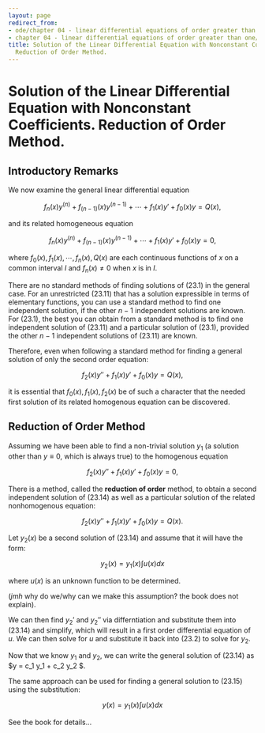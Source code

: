 ```yaml
---
layout: page
redirect_from:
- ode/chapter 04 - linear differential equations of order greater than one/lesson 23 - solution of the linear differential equation with nonconstant coefficients - reduction of order method
- chapter 04 - linear differential equations of order greater than one/lesson 23 - solution of the linear differential equation with nonconstant coefficients - reduction of order method.html
title: Solution of the Linear Differential Equation with Nonconstant Coefficients.
  Reduction of Order Method.
---
```


# Solution of the Linear Differential Equation with Nonconstant Coefficients. Reduction of Order Method.

## Introductory Remarks

We now examine the general linear differential equation

$$ \tag{23.1} f_n(x)y^{(n)} + f_{(n-1)}(x)y^{(n-1)} + \cdots + f_1(x)y' + f_0(x)y = Q(x), $$

and its related homogeneous equation

$$ \tag{23.11} f_n(x)y^{(n)} + f_{(n-1)}(x)y^{(n-1)} + \cdots + f_1(x)y' + f_0(x)y = 0, $$

where $f_0(x),f_1(x),\cdots,f_n(x),Q(x)$ are each continuous functions of $x$ on a common interval $I$ and $f_n(x) \neq 0$ when $x$ is in $I$.

There are no standard methods of finding solutions of $(23.1)$ in the general case. For an unrestricted $(23.11)$ that has a solution expressible in terms of elementary functions, you can use a standard method to find one independent solution, if the other $n - 1$ independent solutions are known. For $(23.1)$, the best you can obtain from a standard method is to find one independent solution of $(23.11)$ and a particular solution of $(23.1)$, provided the other $n - 1$ independent solutions of $(23.11)$ are known. 

Therefore, even when following a standard method for finding a general solution of only the second order equation:

$$ \tag{23.12} f_2(x)y'' + f_1(x)y' + f_0(x)y = Q(x), $$

it is essential that $f_0(x), f_1(x), f_2(x)$ be of such a character that the needed first solution of its related homogenous equation can be discovered.


## Reduction of Order Method

Assuming we have been able to find a non-trivial solution $y_1$ (a solution other than $y \equiv 0$, which is always true) to the homogenous equation

$$ \tag{23.14} f_2(x)y'' + f_1(x)y' + f_0(x)y = 0, $$

There is a method, called the **reduction of order** method, to obtain a second independent solution of $(23.14)$ as well as a particular solution of the related nonhomogenous equation:

$$ \tag{23.15} f_2(x)y'' + f_1(x)y' + f_0(x)y = Q(x). $$

Let $y_2(x)$ be a second solution of (23.14) and assume that it will have the form:

$$ \tag{23.2} y_2(x) = y_1(x) \int{u(x)dx} $$

where $u(x)$ is an unknown function to be determined.

(*jmh* why do we/why can we make this assumption? the book does not explain).

We can then find ${y_2}'$ and ${y_2}''$ via differntiation and substitute them into $(23.14)$ and simplify, which will result in a first order differential equation of $u$. We can then solve for $u$ and substitute it back into $(23.2)$ to solve for $y_2$.

Now that we know $y_1$ and $y_2$, we can write the general solution of $(23.14)$ as $y = c_1 y_1 + c_2 y_2 $.

The same approach can be used for finding a general solution to $(23.15)$ using the substitution:

$$ \tag{23.3} y(x) = y_1(x) \int{u(x)dx} $$

See the book for details...